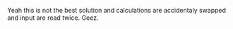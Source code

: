 Yeah this is not the best solution and calculations are accidentaly swapped and input are read twice. Geez.